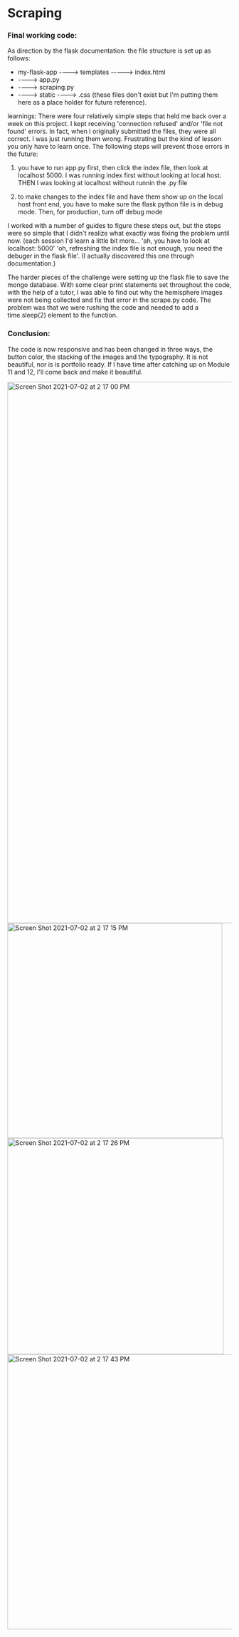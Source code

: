# Scraping


### Final working code: 

As direction by the flask documentation: the file structure is set up as follows: 
<ul><li>my-flask-app ----> templates -----> index.html </li>
<li>        ----> app.py</li>
<li>        ----> scraping.py</li>
<li>        ----> static ----> .css (these files don't exist but I'm putting them here as a place holder for future reference).</li>
</ul>
learnings:
There were four relatively simple steps that held me back over a week on this project. I kept receiving 'connection refused' and/or 'file not found' errors. In fact, when I originally submitted the files, they were all correct. I was just running them wrong. Frustrating but the kind of lesson you only have to learn once. The following steps will prevent those errors in the future: 


1) you have to run app.py first, then click the index file, then look at localhost 5000. 
  I was running index first without looking at local host. THEN I was looking at localhost without runnin the .py file
  
2) to make changes to the index file and have them show up on the local host front end, you have to make sure the flask python file is in debug mode. Then, for production, turn off debug mode

I worked with a number of guides to figure these steps out, but the steps were so simple that I didn't realize what exactly was fixing the problem until now. (each session I'd learn a little bit more... 'ah, you have to look at localhost: 5000' 'oh, refreshing the index file is not enough, you need the debuger in the flask file'. (I actually discovered this one through documentation.) 

The harder pieces of the challenge were setting up the flask file to save the mongo database. With some clear print statements set throughout the code, with the help of a tutor, I was able to find out why the hemisphere images were not being collected and fix that error in the scrape.py code. The problem was that we were rushing the code and needed to add a time.sleep(2) element to the function. 

### Conclusion:

The code is now responsive and has been changed in three ways, the button color, the stacking of the images and the typography.
It is not beautiful, nor is is portfolio ready. If I have time after catching up on Module 11 and 12, I'll come back and make it beautiful. 





<img width="1216" alt="Screen Shot 2021-07-02 at 2 17 00 PM" src="https://user-images.githubusercontent.com/14239715/124314471-727b3880-db40-11eb-9ca9-f80a92623581.png">
<img width="483" alt="Screen Shot 2021-07-02 at 2 17 15 PM" src="https://user-images.githubusercontent.com/14239715/124314473-73ac6580-db40-11eb-842c-2780e3afc637.png">
<img width="486" alt="Screen Shot 2021-07-02 at 2 17 26 PM" src="https://user-images.githubusercontent.com/14239715/124314479-74dd9280-db40-11eb-83d6-02e194c5def9.png">
<img width="618" alt="Screen Shot 2021-07-02 at 2 17 43 PM" src="https://user-images.githubusercontent.com/14239715/124314483-760ebf80-db40-11eb-98df-79eb1501d1b4.png">


